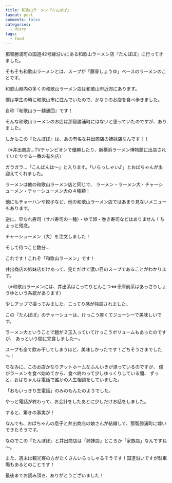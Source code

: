 ```yaml
---
title: 和歌山ラーメン『たんぽぽ』
layout: post
comments: false
categories:
  - diary
tags:
  - food
---
```

那智勝浦町の国道42号線沿いにある和歌山ラーメン店『たんぽぽ』に行ってきました。

<amp-img src="/img/uploads/2009/11/tanpopo-nachikatsuura-1.jpg" alt="和歌山ラーメンたんぽぽ" width="400" height="300" layout="responsive"></amp-img>

そもそも和歌山ラーメンとは、スープが「豚骨しょうゆ」ベースのラーメンのことです。

和歌山県内の多くの和歌山ラーメン店は和歌山市近郊にあります。

僕は学生の時に和歌山市に住んでいたので、かなりのお店を食べ歩きました。

自称『和歌山ラー麺通団』です！

そんな和歌山ラーメンのお店は那智勝浦町にはないと思っていたのですが、ありました。

しかもこの『たんぽぽ』は、あの有名な井出商店の姉妹店なんです！！

（※井出商店…TVチャンピオンで優勝したり、新横浜ラーメン博物館に出店されていたりする一番の有名店）

ガラガラ…「こんばんは～」と入ります。「いらっしゃい♪」とおばちゃんが出迎えてくれました。

<amp-img src="/img/uploads/2009/11/tanpopo-nachikatsuura-1.jpg" alt="メニュー" width="400" height="300" layout="responsive"></amp-img>

ラーメンは他の和歌山ラーメン店と同じで、
ラーメン・ラーメン大・チャーシューメン・チャーシューメン大の４種類！

他にもチャーハンや餃子など、他の和歌山ラーメン店ではあまり見ないメニューもあります。

逆に、早なれ寿司（サバ寿司の一種）・ゆで卵・巻き寿司などはありません！ちょっと残念。

チャーシューメン（大）を注文しました！

そして待つこと数分…

<amp-img src="/img/uploads/2009/11/tanpopo-nachikatsuura-1.jpg" alt="たんぽぽの和歌山ラーメン" width="400" height="300" layout="responsive"></amp-img>

これです！これぞ「和歌山ラーメン」です！

井出商店の姉妹店だけあって、見ただけで濃い目のスープであることがわかります。

（※和歌山ラーメンには、井出系はこってりとんこつ⇔車庫前系はあっさりしょうゆという系統があります）

少しアップで撮ってみました。こってり感が強調されました。

<amp-img src="/img/uploads/2009/11/tanpopo-nachikatsuura-1.jpg" alt="ラーメンアップ" width="400" height="300" layout="responsive"></amp-img>

この『たんぽぽ』のチャーシューは、けっこう厚くてジューシーで美味しいです。

<amp-img src="/img/uploads/2009/11/tanpopo-nachikatsuura-1.jpg" alt="たんぽぽのチャーシュー" width="400" height="300" layout="responsive"></amp-img>

ラーメン大ということで麺が２玉入っていてけっこうボリュームもあったのですが、
あっという間に完食しました～。

<amp-img src="/img/uploads/2009/11/tanpopo-nachikatsuura-1.jpg" alt="ラーメン完食" width="400" height="300" layout="responsive"></amp-img>

スープも全て飲み干してしまうほど、美味しかったです！ごちそうさまでした～！

ちなみに、このお店かなりアットホームなふんいきが漂っているのですが、
僕がラーメンを食べ始めてから、食べ終わって少しゆっくりしている間、
ずっと、おばちゃんは電話で誰かの人生相談をしていました。

「おもいっきり生電話」のみのもんたのようでした。

やっと電話が終わって、お会計をしたあとに少しだけお話をしました。

すると、驚きの事実が！

なんでも、おばちゃんの息子と井出商店の娘さんが結婚して、那智勝浦町に嫁いできたそうです。

なのでこの『たんぽぽ』と井出商店は「姉妹店」どころか「家族店」なんですね～。

また、週末は観光客の方がたくさんいらっしゃるそうです！国道沿いですが駐車場もあるとのことです！

最後までお読み頂き、ありがとうございました！


 [1]: /img/uploads/2009/11/tanpopo-nachikatsuura-1.jpg
 [2]: /img/uploads/2009/11/tanpopo-nachikatsuura-1.jpg
 [3]: /img/uploads/2009/11/tanpopo-nachikatsuura-1.jpg
 [4]: /img/uploads/2009/11/tanpopo-nachikatsuura-1.jpg
 [5]: /img/uploads/2009/11/tanpopo-nachikatsuura-1.jpg
 [6]: /img/uploads/2009/11/tanpopo-nachikatsuura-1.jpg
